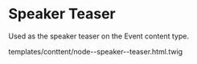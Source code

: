 # Speaker Teaser

Used as the speaker teaser on the Event content type.

templates/conttent/node--speaker--teaser.html.twig
